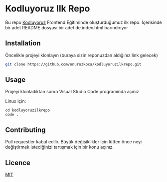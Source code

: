 # Kodluyoruz Ilk Repo

Bu repo [Kodluyoruz](https://www.kodluyoruz.org/) Frontend Eğitiminde oluşturduğumuz ilk repo. İçerisinde bir adet README 
dosyası bir adet de index.html barındırıyor

## Installation

Öncelikle projeyi klonlayın (buraya sizin reponuzdan aldığınız link gelecek)

```bash
git clone https://github.com/onurozkoca/kodluyoruzilkrepo.git
```

## Usage
Projeyi klonladiktan sonra Visual Studio Code programinda açınız

Linux için:

```linux
cd kodluyoruzilkrepo
code .
```
## Contributing

Pull requestler kabul edilir. Büyük değişiklikler için lütfen önce neyi değiştirmek istediğinizi tartışmak için bir konu açınız.

## Licence

[MIT](https://choosealicense.com/licenses/mit/)
